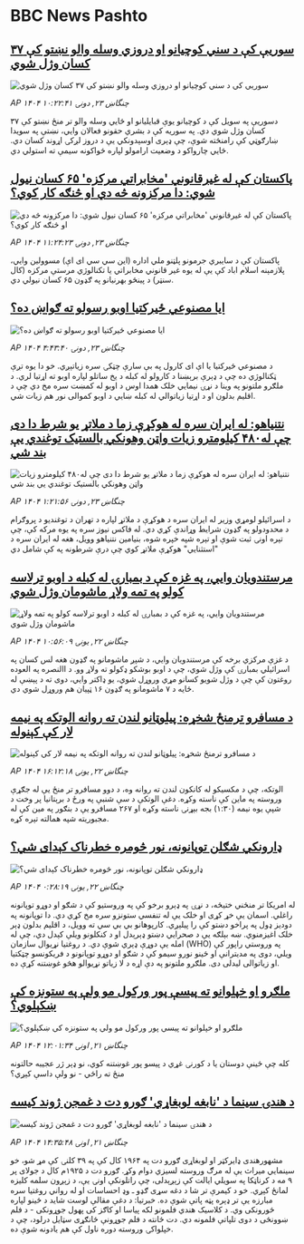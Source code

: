 # BBC News Pashto## [سوریې کې د سني کوچیانو او دروزي وسله والو نښتو کې ۳۷ کسان وژل شوي](https://www.bbc.com/pashto/articles/cn0qp584r92o?at_campaign=githubrss)![سوریې کې د سني کوچیانو او دروزي وسله والو نښتو کې ۳۷ کسان وژل شوي](https://ichef.bbci.co.uk/ace/ws/240/cpsprodpb/b87b/live/007de260-609c-11f0-b5c5-012c5796682d.jpg)_AP ۱۴۰۴ چنگاښ ۲۳, دونۍ ۱۰:۲۲:۴۱_دسوریې په سویل کې د کوچيانو یوې قبایلیانو او ځايي وسله والو تر منځ نښتو کې ۳۷ کسان وژل شوي دي.
په سوریه کې د بشري حقونو فعالان وايي، نښتې په سویدا ښارګوټي کې رامنځته شوې، چې ډېری اوسېدونکي یې د دروز لږکۍ اړوند کسان دي.
ځايي چارواکو د وضعیت ارامولو لپاره ځواکونه سیمې ته استولي دي.## [پاکستان کې له غیرقانوني 'مخابراتي مرکزه' ۶۵ کسان نیول شوي: دا مرکزونه څه دي او څنګه کار کوي؟](https://www.bbc.com/pashto/articles/cpvjpmx1ljjo?at_campaign=githubrss)![پاکستان کې له غیرقانوني 'مخابراتي مرکزه' ۶۵ کسان نیول شوي: دا مرکزونه څه دي او څنګه کار کوي؟](https://ichef.bbci.co.uk/ace/ws/240/cpsprodpb/9808/live/2203c1e0-60a4-11f0-ba44-5934558aeaa1.jpg)_AP ۱۴۰۴ چنگاښ ۲۳, دونۍ ۱۱:۲۴:۲۳_پاکستان کې د سایبري جرمونو پلټنو ملي اداره (این سي سي ای اې) مسوولین وايي، پلازمېنه اسلام اباد کې یې له یوه غیر قانوني مخابراتي یا تکنالوژي مرستې مرکزه (کال سنټر) د پینځو بهرنیانو په ګډون ۶۵ کسان نیولي دي.## [ایا مصنوعي ځيرکتيا اوبو رسولو ته ګواښ ده؟](https://www.bbc.com/pashto/articles/ce8zp9rpzylo?at_campaign=githubrss)![ایا مصنوعي ځيرکتيا اوبو رسولو ته ګواښ ده؟](https://ichef.bbci.co.uk/ace/ws/240/cpsprodpb/2287/live/6bc2da20-4608-11f0-9f6b-99d21236e5a5.jpg)_AP ۱۴۰۴ چنگاښ ۲۳, دونۍ ۴:۴۳:۴۰_د مصنوعي ځيرکتيا یا اې ای کارول په بې سارې چټکۍ سره زياتېږي. خو دا يوه تږې ټکنالوژي ده چې د ډېرې برېښنا د کارولو له کبله د يخ ساتلو لپاره اوبو ته اړتيا لري. د ملګرو ملتونو په وینا د نړۍ نيمايي خلک همدا اوس د اوبو له کمښت سره مخ دي چې د اقلیم بدلون او د اړتيا زياتوالي له کبله ښايي د اوبو کموالی نور هم زيات شي.## [نتنیاهو: له ایران سره له هوکړې زما د ملاتړ یو شرط  دا دی چې له۴۸۰ کیلومترو زیات واټن وهونکي بالستیک توغندي یې بند شي](https://www.bbc.com/pashto/articles/cd78jlxpdy8o?at_campaign=githubrss)![نتنیاهو: له ایران سره له هوکړې زما د ملاتړ یو شرط  دا دی چې له۴۸۰ کیلومترو زیات واټن وهونکي بالستیک توغندي یې بند شي](https://ichef.bbci.co.uk/ace/ws/240/cpsprodpb/ca68/live/80d01ea0-5ff3-11f0-b5c5-012c5796682d.jpg)_AP ۱۴۰۴ چنگاښ ۲۳, دونۍ ۱:۲۱:۵۶_د اسرائیلو لومړي وزیر له ایران سره د هوکړې د ملاتړ لپاره د تهران د توغندیو د پروګرام د محدودولو په ګډون شرایط وړاندې کړي دي.
له فاکس نیوز سره په یوه مرکه کې، چې تېره اونۍ ثبت شوې او تېره شپه خپره شوه، بنیامین نتنیاهو وویل، هغه له ایران سره د "استثنايي" هوکړې ملاتړ کوي چې درې شرطونه په کې شامل دي## [مرستندویان وايي، په غزه کې د بمبارۍ له کبله د اوبو ترلاسه کولو په تمه ولاړ ماشومان وژل شوي](https://www.bbc.com/pashto/articles/c5yg9q9n9jdo?at_campaign=githubrss)![مرستندویان وايي، په غزه کې د بمبارۍ له کبله د اوبو ترلاسه کولو په تمه ولاړ ماشومان وژل شوي](https://ichef.bbci.co.uk/ace/ws/240/cpsprodpb/2ffc/live/7cb40ce0-5fd6-11f0-960d-e9f1088a89fe.jpg)_AP ۱۴۰۴ چنگاښ ۲۲, يونۍ ۱۰:۵۶:۰۹_د غزې مرکزي برخه کې مرستندویان وايي، د شپږ ماشومانو په ګډون هغه لس کسان په اسرائیلي بمبارۍ کې وژل شوي، چې د اوبو بوشکو ډکولو ته ولاړ وو.
د االنصره په العوده روغتون کې چې د وژل شویو کسانو مړي وروړل شوي، یو ډاکتر وايي، دوی ته د پېښې له ځایه د ۷ ماشومانو په ګډون ۱۶ ټپیان هم وروړل شوي دي.## [د مسافرو ترمنځ شخړه: پیلوټانو لندن ته روانه الوتکه په نیمه لار کې کېنوله](https://www.bbc.com/pashto/articles/cpd157195exo?at_campaign=githubrss)![د مسافرو ترمنځ شخړه: پیلوټانو لندن ته روانه الوتکه په نیمه لار کې کېنوله](https://ichef.bbci.co.uk/ace/ws/240/cpsprodpb/7955/live/8b14bc20-5ffa-11f0-a40e-a1af2950b220.jpg)_AP ۱۴۰۴ چنگاښ ۲۲, يونۍ ۱۶:۱۲:۱۸_الوتکه، چې د مکسیکو له کانکون لندن ته روانه وه، د دوو مسافرو تر منځ یې له جګړې وروسته په ماین کې ناسته وکړه.
دغې الوتکې د سې شنبې په ورځ د برېتانیا پر وخت د شپې یوه نیمه (۱:۳۰) بجه بېړنۍ ناسته وکړه او ۲۶۷ مسافرو یې د بنګور په مین کې له مجبوریته شپه همالته تېره کړه.## [ډارونکي شګلن توپانونه، نور څومره خطرناک کېدای شي؟](https://www.bbc.com/pashto/articles/cvgw093yz0zo?at_campaign=githubrss)![ډارونکي شګلن توپانونه، نور څومره خطرناک کېدای شي؟](https://ichef.bbci.co.uk/ace/ws/240/cpsprodpb/7fcb/live/a0317180-5f2c-11f0-a40e-a1af2950b220.jpg)_AP ۱۴۰۴ چنگاښ ۲۲, يونۍ ۰:۲۸:۱۹_له امریکا تر منځني ختیځه، د نړۍ په ډېرو برخو کې په وروستیو کې د شګو او دوړو توپانونه راغلي. اسمان یې خړ کړی او خلک یې له تنفسي ستونزو سره مخ کړي دي.
دا توپانونه په دودیز ډول په پراخو دښتو کې را پیلېږي. کارپوهانو بي بي سي ته وویل، د اقلیم بدلون ډېر خلک اغیزمنوي.  ښه بېلګه یې د صحرایي دښتو ډېرېدل او د کنکلونو ویلې کېدل دي، چې له امله یې دوړې ډېري شوې دي.
د روغتیا نړیوال سازمان (WHO) په وروستي راپور کې ویلي، دوی په مدیترانې او ځينو نورو سیمو کې د شګو او دوړو توپانونو د فریکونسو چټکتیا او زیاتوالی لیدلی دی. ملګرو ملتونو په دې اړه د لا زیاتو نړیوالو هڅو غوښتنه کړې ده.## [ملګرو او خپلوانو ته پیسې پور ورکول مو ولې په ستونزه کې ښکېلوي؟](https://www.bbc.com/pashto/articles/cly8n0ryle4o?at_campaign=githubrss)![ملګرو او خپلوانو ته پیسې پور ورکول مو ولې په ستونزه کې ښکېلوي؟](https://ichef.bbci.co.uk/ace/ws/240/cpsprodpb/a811/live/f85de600-5cd8-11f0-b5c5-012c5796682d.jpg)_AP ۱۴۰۴ چنگاښ ۲۱, اونۍ ۱۲:۰۱:۳۴_کله چې ځینې دوستان یا د کورنۍ غړي د پیسو پور غوښتنه کوي، نو ډېر ژر عجیبه حالتونه منځ ته راځي - نو ولې داسې کېږي؟## [د هندۍ سینما د 'نابغه لوبغاړي' ګورو دت د غمجن ژوند کیسه](https://www.bbc.com/pashto/articles/cjrlqjl4n33o?at_campaign=githubrss)![د هندۍ سینما د 'نابغه لوبغاړي' ګورو دت د غمجن ژوند کیسه](https://ichef.bbci.co.uk/ace/ws/240/cpsprodpb/7916/live/66dfb7b0-5f2d-11f0-a40e-a1af2950b220.jpg)_AP ۱۴۰۴ چنگاښ ۲۱, اونۍ ۱۴:۳۵:۴۸_مشهورهندی ډایرکټر او لوبغاړی ګورو دت په ۱۹۶۴ کال کې په ۳۹ کلنۍ کې مړ شو، خو سینمايي میراث یې له مرګ وروسته لسیزي دوام وکړ.
ګورو دت د ۱۹۲۵م کال د جولای پر ۹ مه د کرناټکا په سویلي ایالت کې زېږېدلی، چې راتلونکې اونۍ یې، د زېږون سلمه کلیزه لمانځ کېږي. خو د کیمرې تر شا د دغه سړی ګډو ـ وډ احساسات او له رواني روغتیا سره مبارزه یې تر ډېره پټه پاتې شوې ده.
خبرتیا: د دغې مقالې لوست شاید د ځينو لپاره ځورونکی وي.
د کلاسیک هندي فلمونو لکه پیاسا او کاګز کی پھول جوړونکی - د فلم ښوونځی د دوی تلپاتې فلمونه دي. دت ځانته د فلم جوړونې  ځانګړی سټایل درلود، چې د خپلواکۍ وروسته دوره ناول کې هم یادونه شوې ده.